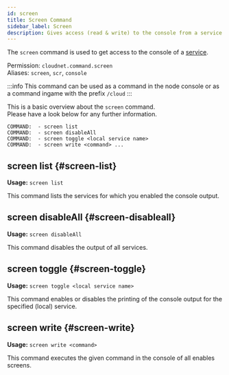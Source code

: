 ```yaml
---
id: screen
title: Screen Command
sidebar_label: Screen
description: Gives access (read & write) to the console from a service.
---
```


The `screen` command is used to get access to the console of a [service](../components/services.md).

Permission: `cloudnet.command.screen`  
Aliases: `screen`, `scr`, `console`

:::info
This command can be used as a command in the node console or as a command ingame with the prefix `/cloud`
:::

This is a basic overview about the `screen` command.  
Please have a look below for any further information.
```
COMMAND:  - screen list
COMMAND:  - screen disableAll
COMMAND:  - screen toggle <local service name>
COMMAND:  - screen write <command> ...
```

## screen list {#screen-list}
**Usage:** `screen list`

This command lists the services for which you enabled the console output.

## screen disableAll {#screen-disableall}
**Usage:** `screen disableAll`

This command disables the output of all services.

## screen toggle {#screen-toggle}
**Usage:** `screen toggle <local service name>`

This command enables or disables the printing of the console output for the specified (local) service.

## screen write {#screen-write}
**Usage:** `screen write <command>`

This command executes the given command in the console of all enables screens.